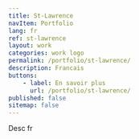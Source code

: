 ```yaml
---
title: St-Lawrence
navItem: Portfolio
lang: fr
ref: st-lawrence
layout: work
categories: work logo
permalink: /portfolio/st-lawrence/
description: Francais
buttons:
    - label: En savoir plus
      url: /portfolio/st-lawrence/
published: false
sitemap: false
---
```


Desc fr
